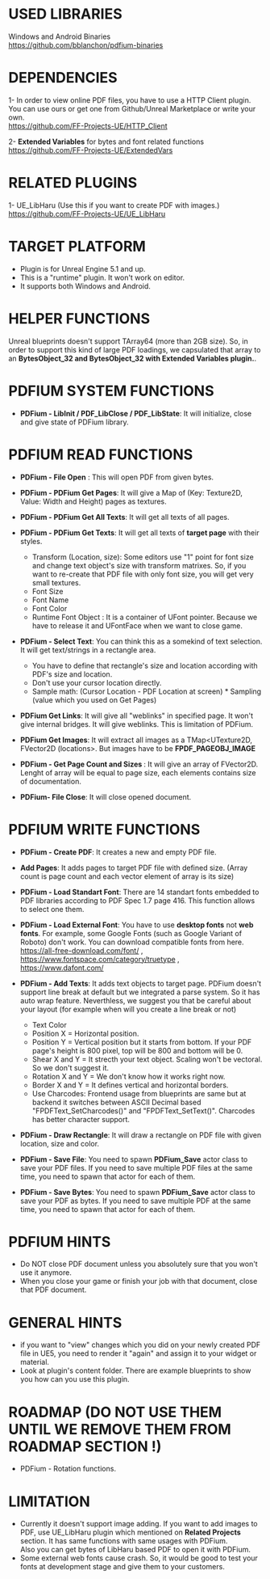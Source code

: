 # USED LIBRARIES
Windows and Android Binaries<br />
https://github.com/bblanchon/pdfium-binaries

# DEPENDENCIES
1- In order to view online PDF files, you have to use a HTTP Client plugin. You can use ours or get one from Github/Unreal Marketplace or write your own.<br />
https://github.com/FF-Projects-UE/HTTP_Client

2- <b>Extended Variables</b> for bytes and font related functions<br />
https://github.com/FF-Projects-UE/ExtendedVars

# RELATED PLUGINS
1- UE_LibHaru (Use this if you want to create PDF with images.)
https://github.com/FF-Projects-UE/UE_LibHaru

# TARGET PLATFORM
* Plugin is for Unreal Engine 5.1 and up.
* This is a "runtime" plugin. It won't work on editor.
* It supports both Windows and Android.

# HELPER FUNCTIONS
Unreal blueprints doesn't support TArray64<uint8> (more than 2GB size). So, in order to support this kind of large PDF loadings, we capsulated that array to an <b>BytesObject_32 and BytesObject_32 with Extended Variables plugin.</b>.

# PDFIUM SYSTEM FUNCTIONS
* <b>PDFium - LibInit / PDF_LibClose / PDF_LibState</b>: It will initialize, close and give state of PDFium library.

# PDFIUM READ FUNCTIONS
* <b>PDFium - File Open</b> : This will open PDF from given bytes.

* <b>PDFium - PDFium Get Pages</b>: It will give a Map of (Key: Texture2D, Value: Width and Height) pages as textures.

* <b>PDFium - PDFium Get All Texts</b>: It will get all texts of all pages.

* <b>PDFium - PDFium Get Texts</b>: It will get all texts of <b>target page</b> with their styles.
	* Transform (Location, size): Some editors use "1" point for font size and change text object's size with transform matrixes. So, if you want to re-create that PDF file with only font size, you will get very small textures.
	* Font Size
	* Font Name
	* Font Color
	* Runtime Font Object : It is a container of UFont pointer. Because we have to release it and UFontFace when we want to close game.

* <b>PDFium - Select Text</b>: You can think this as a somekind of text selection. It will get text/strings in a rectangle area.
	* You have to define that rectangle's size and location according with PDF's size and location.
	* Don't use your cursor location directly.
	* Sample math: (Cursor Location - PDF Location at screen) * Sampling (value which you used on Get Pages)

* <b>PDFium Get Links</b>: It will give all "weblinks" in specified page. It won't give internal bridges. It will give weblinks. This is limitation of PDFium.

* <b>PDFium Get Images</b>: It will extract all images as a TMap<UTexture2D, FVector2D (locations>. But images have to be <b>FPDF_PAGEOBJ_IMAGE</b>

* <b>PDFium - Get Page Count and Sizes </b>: It will give an array of FVector2D. Lenght of array will be equal to page size, each elements contains size of documentation.

* <b>PDFium- File Close</b>: It will close opened document.

# PDFIUM WRITE FUNCTIONS
* <b>PDFium - Create PDF</b>: It creates a new and empty PDF file.

* <b>Add Pages</b>: It adds pages to target PDF file with defined size. (Array count is page count and each vector element of array is its size)

* <b>PDFium - Load Standart Font</b>: There are 14 standart fonts embedded to PDF libraries according to PDF Spec 1.7 page 416. This function allows to select one them.

* <b>PDFium - Load External Font</b>: You have to use <b>desktop fonts</b> not <b>web fonts</b>. For example, some Google Fonts (such as Google Variant of Roboto) don't work. You can download compatible fonts from here. https://all-free-download.com/font/ , https://www.fontspace.com/category/truetype , https://www.dafont.com/

* <b>PDFium - Add Texts</b>: It adds text objects to target page. PDFium doesn't support line break at default but we integrated a parse system. So it has auto wrap feature. Neverthless, we suggest you that be careful about your layout (for example when will you create a line break or not)
	* Text Color
	* Position X = Horizontal position.
	* Position Y = Vertical position but it starts from bottom. If your PDF page's height is 800 pixel, top will be 800 and bottom will be 0.
	* Shear X and Y = It strecth your text object. Scaling won't be vectoral. So we don't suggest it.
	* Rotation X and Y = We don't know how it works right now.
	* Border X and Y = It defines vertical and horizontal borders.
	* Use Charcodes: Frontend usage from blueprints are same but at backend it switches between ASCII Decimal based "FPDFText_SetCharcodes()" and "FPDFText_SetText()". Charcodes has better character support.

* <b>PDFium - Draw Rectangle</b>: It will draw a rectangle on PDF file with given location, size and color.

* <b>PDFium - Save File</b>: You need to spawn <b>PDFium_Save</b> actor class to save your PDF files. If you need to save multiple PDF files at the same time, you need to spawn that actor for each of them.

* <b>PDFium - Save Bytes</b>: You need to spawn <b>PDFium_Save</b> actor class to save your PDF as bytes. If you need to save multiple PDF at the same time, you need to spawn that actor for each of them.

# PDFIUM HINTS
* Do NOT close PDF document unless you absolutely sure that you won't use it anymore.
* When you close your game or finish your job with that document, close that PDF document.

# GENERAL HINTS
* if you want to "view" changes which you did on your newly created PDF file in UE5, you need to render it "again" and assign it to your widget or material.
* Look at plugin's content folder. There are example blueprints to show you how can you use this plugin.

# ROADMAP (DO NOT USE THEM UNTIL WE REMOVE THEM FROM ROADMAP SECTION !)
* PDFium - Rotation functions.

# LIMITATION
* Currently it doesn't support image adding. If you want to add images to PDF, use UE_LibHaru plugin which mentioned on <b>Related Projects</b> section. It has same functions with same usages with PDFium.<br /> Also you can get bytes of LibHaru based PDF to open it with PDFium.
* Some external web fonts cause crash. So, it would be good to test your fonts at development stage and give them to your customers.